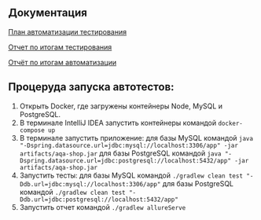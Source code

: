 ## Документация
[План автоматизации тестирования](https://github.com/bctrv/diploma/blob/main/docs/Plan.md)

[Отчет по итогам тестирования](https://github.com/bctrv/diploma/blob/main/docs/Report.md)

[Отчёт по итогам автоматизации](https://github.com/bctrv/diploma/blob/main/docs/Summary.md)


## Процеруда запуска автотестов:

1. Открыть Docker, где загружены контейнеры Node, MySQL и PostgreSQL.
2. В терминале IntelliJ IDEA запустить контейнеры командой `docker-compose up`
3. В терминале запустить приложение:
   для базы MySQL командой `java "-Dspring.datasource.url=jdbc:mysql://localhost:3306/app" -jar artifacts/aqa-shop.jar`
   для базы PostgreSQL командой  `java "-Dspring.datasource.url=jdbc:postgresql://localhost:5432/app" -jar artifacts/aqa-shop.jar`
4. Запустить тесты:
   для базы MySQL командой `./gradlew clean test "-Ddb.url=jdbc:mysql://localhost:3306/app"`
   для базы PostgreSQL командой  `./gradlew clean test "-Ddb.url=jdbc:postgresql://localhost:5432/app"`
5. Запустить отчет командой `./gradlew allureServe`
